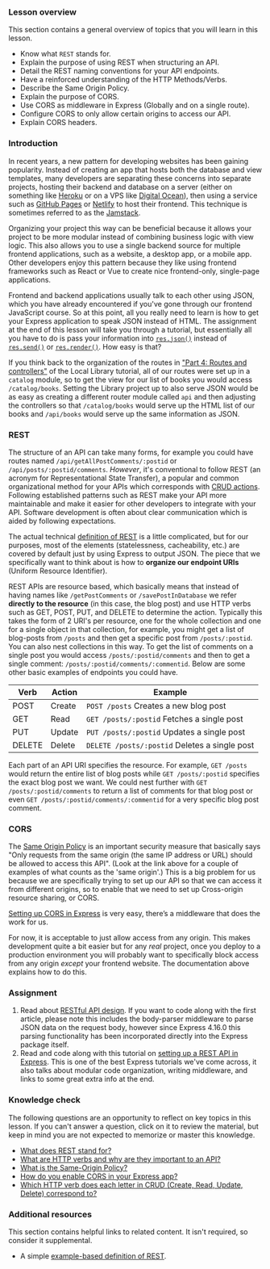 ### Lesson overview

This section contains a general overview of topics that you will learn in this lesson.

- Know what `REST` stands for.
- Explain the purpose of using REST when structuring an API.
- Detail the REST naming conventions for your API endpoints.
- Have a reinforced understanding of the HTTP Methods/Verbs.
- Describe the Same Origin Policy.
- Explain the purpose of CORS.
- Use CORS as middleware in Express (Globally and on a single route).
- Configure CORS to only allow certain origins to access our API.
- Explain CORS headers.

### Introduction

In recent years, a new pattern for developing websites has been gaining popularity. Instead of creating an app that hosts both the database and view templates, many developers are separating these concerns into separate projects, hosting their backend and database on a server (either on something like [Heroku](https://www.heroku.com/) or on a VPS like [Digital Ocean](https://www.digitalocean.com/)), then using a service such as [GitHub Pages](https://pages.github.com/) or [Netlify](https://www.netlify.com/) to host their frontend. This technique is sometimes referred to as the [Jamstack](https://jamstack.org/what-is-jamstack/).

Organizing your project this way can be beneficial because it allows your project to be more modular instead of combining business logic with view logic. This also allows you to use a single backend source for multiple frontend applications, such as a website, a desktop app, or a mobile app. Other developers enjoy this pattern because they like using frontend frameworks such as React or Vue to create nice frontend-only, single-page applications.

Frontend and backend applications usually talk to each other using JSON, which you have already encountered if you've gone through our frontend JavaScript course. So at this point, all you really need to learn is how to get your Express application to speak JSON instead of HTML. The assignment at the end of this lesson will take you through a tutorial, but essentially all you have to do is pass your information into [`res.json()`](https://expressjs.com/en/4x/api.html#res.json) instead of [`res.send()`](https://expressjs.com/en/4x/api.html#res.send) or [`res.render()`](https://expressjs.com/en/4x/api.html#res.render). How easy is that?

If you think back to the organization of the routes in ["Part 4: Routes and controllers"](https://developer.mozilla.org/en-US/docs/Learn/Server-side/Express_Nodejs/routes#Create_the_catalog_route_module) of the Local Library tutorial, all of our routes were set up in a `catalog` module, so to get the view for our list of books you would access `/catalog/books`. Setting the Library project up to also serve JSON would be as easy as creating a different router module called `api` and then adjusting the controllers so that `/catalog/books` would serve up the HTML list of our books and `/api/books` would serve up the same information as JSON.

### REST

The structure of an API can take many forms, for example you could have routes named `/api/getAllPostComments/:postid` or `/api/posts/:postid/comments`.
_However_, it's conventional to follow REST (an acronym for Representational State Transfer), a popular and common organizational method for your APIs which corresponds with [CRUD actions](https://www.theodinproject.com/paths/full-stack-javascript/courses/nodejs/lessons/express-102-crud-and-mvc#crud). Following established patterns such as REST make your API more maintainable and make it easier for other developers to integrate with your API. Software development is often about clear communication which is aided by following expectations.

The actual technical [definition of REST](https://en.wikipedia.org/wiki/Representational_state_transfer) is a little complicated, but for our purposes, most of the elements (statelessness, cacheability, etc.) are covered by default just by using Express to output JSON. The piece that we specifically want to think about is how to **organize our endpoint URIs** (Uniform Resource Identifier).

REST APIs are resource based, which basically means that instead of having names like `/getPostComments` or `/savePostInDatabase` we refer **directly to the resource** (in this case, the blog post) and use HTTP verbs such as GET, POST, PUT, and DELETE to determine the action.
Typically this takes the form of 2 URI's per resource, one for the whole collection and one for a single object in that collection, for example, you might get a list of blog-posts from `/posts` and then get a specific post from `/posts/:postid`. You can also nest collections in this way. To get the list of comments on a single post you would access `/posts/:postid/comments` and then to get a single comment: `/posts/:postid/comments/:commentid`. Below are some other basic examples of endpoints you could have.

| Verb   | Action | Example                                            |
| ------ | ------ | -------------------------------------------------- |
| POST   | Create | `POST /posts` Creates a new blog post              |
| GET    | Read   | `GET /posts/:postid` Fetches a single post         |
| PUT    | Update | `PUT /posts/:postid` Updates a single post         |
| DELETE | Delete | `DELETE /posts/:postid` Deletes a single post      |

Each part of an API URI specifies the resource. For example, `GET /posts` would return the entire list of blog posts while `GET /posts/:postid` specifies the exact blog post we want. We could nest further with `GET /posts/:postid/comments` to return a list of comments for that blog post or even `GET /posts/:postid/comments/:commentid` for a very specific blog post comment.

### CORS

The [Same Origin Policy](https://developer.mozilla.org/en-US/docs/Web/Security/Same-origin_policy) is an important security measure that basically says "Only requests from the same origin (the same IP address or URL) should be allowed to access this API". (Look at the link above for a couple of examples of what counts as the 'same origin'.) This is a big problem for us because we are specifically trying to set up our API so that we can access it from different origins, so to enable that we need to set up Cross-origin resource sharing, or CORS.

[Setting up CORS in Express](https://expressjs.com/en/resources/middleware/cors.html#enabling-cors-pre-flight) is very easy, there’s a middleware that does the work for us. 

For now, it is acceptable to just allow access from any origin. This makes development quite a bit easier but for any _real_ project, once you deploy to a production environment you will probably want to specifically block access from any origin _except_ your frontend website. The documentation above explains how to do this.

### Assignment

<div class="lesson-content__panel" markdown="1">

1. Read about [RESTful API design](https://stackoverflow.blog/2020/03/02/best-practices-for-rest-api-design). If you want to code along with the first article, please note this includes the body-parser middleware to parse JSON data on the request body, however since Express 4.16.0 this parsing functionality has been incorporated directly into the Express package itself.
1. Read and code along with this tutorial on [setting up a REST API in Express](https://www.robinwieruch.de/node-express-server-rest-api/). This is one of the best Express tutorials we've come across, it also talks about modular code organization, writing middleware, and links to some great extra info at the end.

</div>

### Knowledge check

The following questions are an opportunity to reflect on key topics in this lesson. If you can't answer a question, click on it to review the material, but keep in mind you are not expected to memorize or master this knowledge.

- [What does REST stand for?](#rest)
- [What are HTTP verbs and why are they important to an API?](#rest)
- [What is the Same-Origin Policy?](#cors)
- [How do you enable CORS in your Express app?](https://expressjs.com/en/resources/middleware/cors.html)
- [Which HTTP verb does each letter in CRUD (Create, Read, Update, Delete) correspond to?](https://stackoverflow.blog/2020/03/02/best-practices-for-rest-api-design/#h-use-nouns-instead-of-verbs-in-endpoint-paths)

### Additional resources

This section contains helpful links to related content. It isn't required, so consider it supplemental.

- A simple [example-based definition of REST](https://simple.wikipedia.org/wiki/Representational_state_transfer).
